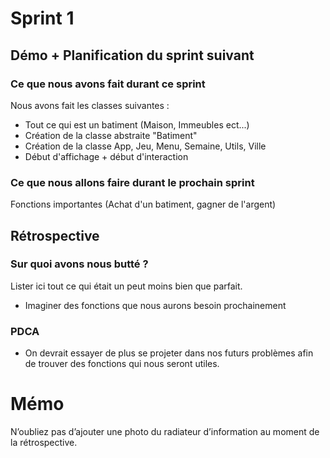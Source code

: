 # Sprint 1

## Démo + Planification du sprint suivant

### Ce que nous avons fait durant ce sprint
Nous avons fait les classes suivantes : 
* Tout ce qui est un batiment (Maison, Immeubles ect...)
* Création de la classe abstraite "Batiment"
* Création de la classe App, Jeu, Menu, Semaine, Utils, Ville
* Début d'affichage + début d'interaction

### Ce que nous allons faire durant le prochain sprint
Fonctions importantes (Achat d'un batiment, gagner de l'argent)

## Rétrospective

### Sur quoi avons nous butté ?
Lister ici tout ce qui était un peut moins bien que parfait.
* Imaginer des fonctions que nous aurons besoin prochainement

### PDCA
* On devrait essayer de plus se projeter dans nos futurs problèmes afin de trouver des fonctions qui nous seront utiles.

# Mémo
N’oubliez pas d’ajouter une photo du radiateur d’information au moment de la rétrospective.
